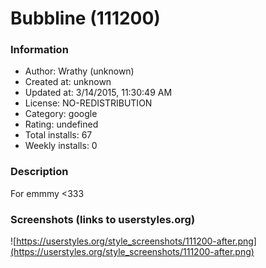 # Bubbline (111200)

### Information
- Author: Wrathy (unknown)
- Created at: unknown
- Updated at: 3/14/2015, 11:30:49 AM
- License: NO-REDISTRIBUTION
- Category: google
- Rating: undefined
- Total installs: 67
- Weekly installs: 0


### Description
For emmmy <333


### Screenshots (links to userstyles.org)
![https://userstyles.org/style_screenshots/111200-after.png](https://userstyles.org/style_screenshots/111200-after.png)


